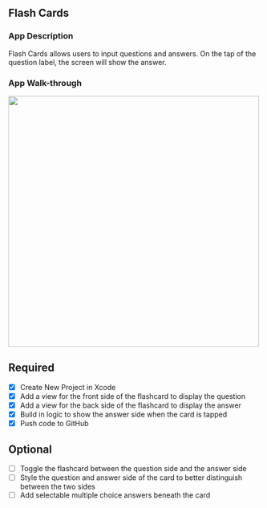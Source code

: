 ## Flash Cards

### App Description
Flash Cards allows users to input questions and answers. On the tap of the question label, the screen will show the answer.

### App Walk-through

<img src="http://g.recordit.co/B2kCQvcwHO.gif" width=500><br>

## Required
- [x] Create New Project in Xcode
- [x] Add a view for the front side of the flashcard to display the question
- [x] Add a view for the back side of the flashcard to display the answer
- [x] Build in logic to show the answer side when the card is tapped
- [x] Push code to GitHub

## Optional
- [ ] Toggle the flashcard between the question side and the answer side
- [ ] Style the question and answer side of the card to better distinguish between the two sides
- [ ] Add selectable multiple choice answers beneath the card
